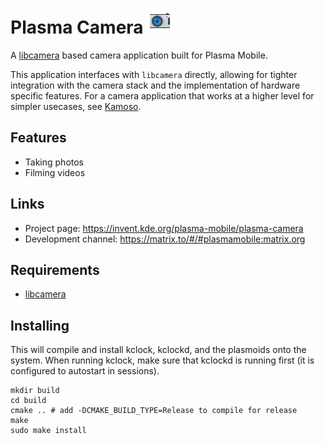 <!--
- SPDX-FileCopyrightText: None
- SPDX-License-Identifier: CC0-1.0
-->


# Plasma Camera <img src="logo.png" width="40"/>
A [libcamera](https://libcamera.org/) based camera application built for Plasma Mobile.

This application interfaces with `libcamera` directly, allowing for tighter integration with the camera stack and the implementation of hardware specific features. For a camera application that works at a higher level for simpler usecases, see [Kamoso](https://invent.kde.org/multimedia/kamoso).

## Features
* Taking photos
* Filming videos

## Links
* Project page: https://invent.kde.org/plasma-mobile/plasma-camera
* Development channel: https://matrix.to/#/#plasmamobile:matrix.org

## Requirements

* [libcamera](https://libcamera.org/)

## Installing
This will compile and install kclock, kclockd, and the plasmoids onto the system. When running kclock, make sure that kclockd is running first (it is configured to autostart in sessions).

```
mkdir build
cd build
cmake .. # add -DCMAKE_BUILD_TYPE=Release to compile for release
make
sudo make install
```
